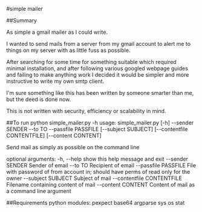 #simple mailer

##Summary

As simple a gmail mailer as I could write.

I wanted to send mails from a server from my gmail account to alert me to things on my server with as little fuss as possible.

After searching for some time for something suitable which required minimal installation, and after following various googled webpage guides and failing to make anything work I decided it would be simpler and more instructive to write my own smtp client.

I'm sure something like this has been written by someone smarter than me, but the deed is done now.

This is not written with security, efficiency or scalability in mind.

##To run
   python simple_mailer.py -h
   usage: simple_mailer.py [-h] --sender SENDER --to TO --passfile PASSFILE
                           [--subject SUBJECT] [--contentfile CONTENTFILE]
                           [--content CONTENT]
   
   Send mail as simply as possible on the command line
   
   optional arguments:
     -h, --help            show this help message and exit
     --sender SENDER       Sender of email
     --to TO               Recipient of email
     --passfile PASSFILE   File with password of from account in; should have
                           perms of read only for the owner
     --subject SUBJECT     Subject of mail
     --contentfile CONTENTFILE
                           Filename containing content of mail
     --content CONTENT     Content of mail as a command line argument


##Requirements
python modules:
    pexpect
    base64
    argparse
    sys
    os
    stat

